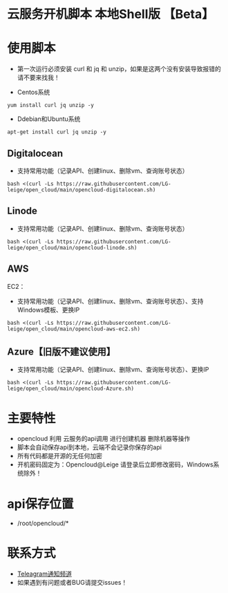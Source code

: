 # 云服务开机脚本 本地Shell版 【Beta】

# 使用脚本

- 第一次运行必须安装 curl 和 jq 和 unzip，如果是这两个没有安装导致报错的请不要来找我！

- Centos系统
```
yum install curl jq unzip -y
```
 
- Ddebian和Ubuntu系统
```
apt-get install curl jq unzip -y
```

## Digitalocean
 - 支持常用功能（记录API、创建linux、删除vm、查询账号状态）

```
bash <(curl -Ls https://raw.githubusercontent.com/LG-leige/open_cloud/main/opencloud-digitalocean.sh)
```

## Linode
 - 支持常用功能（记录API、创建linux、删除vm、查询账号状态）
```
bash <(curl -Ls https://raw.githubusercontent.com/LG-leige/open_cloud/main/opencloud-linode.sh)
```

## AWS
EC2：
 - 支持常用功能（记录API、创建linux、删除vm、查询账号状态）、支持Windows模板、更换IP
```
bash <(curl -Ls https://raw.githubusercontent.com/LG-leige/open_cloud/main/opencloud-aws-ec2.sh)
```

## Azure【旧版不建议使用】
 - 支持常用功能（记录API、创建linux、删除vm、查询账号状态）、更换IP
```
bash <(curl -Ls https://raw.githubusercontent.com/LG-leige/open_cloud/main/opencloud-Azure.sh)
```

# 主要特性
- opencloud 利用 云服务的api调用 进行创建机器 删除机器等操作
- 脚本会自动保存api到本地，云端不会记录你保存的api
- 所有代码都是开源的无任何加密
- 开机密码固定为：Opencloud@Leige 请登录后立即修改密码，Windows系统除外！

# api保存位置
- /root/opencloud/*

# 联系方式
- [Teleagram通知频道](https://t.me/openccloud "@openccloud")
- 如果遇到有问题或者BUG请提交issues！

